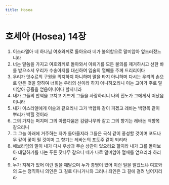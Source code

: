 ```yaml
---
title: Hosea
---
```


# 호세아 (Hosea) 14장
1. 이스라엘아 네 하나님 여호와께로 돌아오라 네가 불의함으로 말미암아 엎드러졌느니라
1. 너는 말씀을 가지고 여호와께로 돌아와서 아뢰기를 모든 불의를 제거하시고 선한 바를 받으소서 우리가 수송아지를 대신하여 입술의 열매를 주께 드리리이다
1. 우리가 앗수르의 구원을 의지하지 아니하며 말을 타지 아니하며 다시는 우리의 손으로 만든 것을 향하여 너희는 우리의 신이라 하지 아니하오리니 이는 고아가 주로 말미암아 긍휼을 얻음이니이다 할지니라
1. 내가 그들의 반역을 고치고 기쁘게 그들을 사랑하리니 나의 진노가 그에게서 떠났음이니라
1. 내가 이스라엘에게 이슬과 같으리니 그가 백합화 같이 피겠고 레바논 백향목 같이 뿌리가 박힐 것이라
1. 그의 가지는 퍼지며 그의 아름다움은 감람나무와 같고 그의 향기는 레바논 백향목 같으리니
1. 그 그늘 아래에 거주하는 자가 돌아올지라 그들은 곡식 같이 풍성할 것이며 포도나무 같이 꽃이 필 것이며 그 향기는 레바논의 포도주 같이 되리라
1. 에브라임의 말이 내가 다시 우상과 무슨 상관이 있으리요 할지라 내가 그를 돌아보아 대답하기를 나는 푸른 잣나무 같으니 네가 나로 말미암아 열매를 얻으리라 하리라
1. 누가 지혜가 있어 이런 일을 깨달으며 누가 총명이 있어 이런 일을 알겠느냐 여호와의 도는 정직하니 의인은 그 길로 다니거니와 그러나 죄인은 그 길에 걸려 넘어지리라
